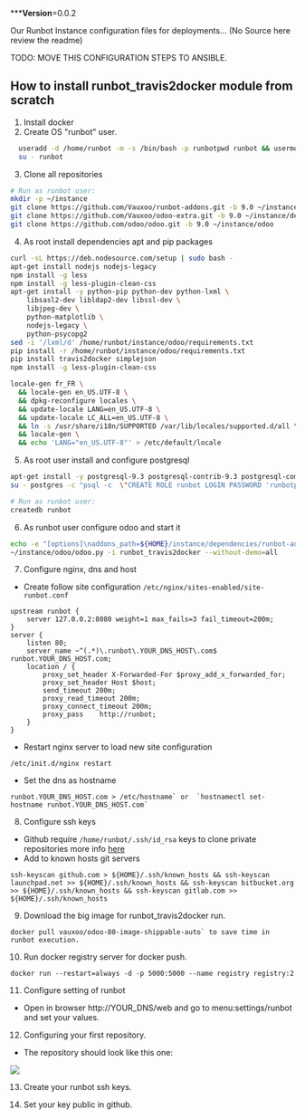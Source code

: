 
*****Version**=0.0.2

Our Runbot Instance configuration files for deployments... (No Source here review the readme)

TODO: MOVE THIS CONFIGURATION STEPS TO ANSIBLE.

How to install runbot_travis2docker module from scratch
---

1. Install docker
2. Create OS "runbot" user.

```bash
  useradd -d /home/runbot -m -s /bin/bash -p runbotpwd runbot && usermod -aG docker runbot
  su - runbot
```

3. Clone all repositories

  ```bash
  # Run as runbot user:
  mkdir -p ~/instance
  git clone https://github.com/Vauxoo/runbot-addons.git -b 9.0 ~/instance/dependencies/runbot-addons
  git clone https://github.com/Vauxoo/odoo-extra.git -b 9.0 ~/instance/dependencies/odoo-extra
  git clone https://github.com/odoo/odoo.git -b 9.0 ~/instance/odoo
  ```

4. As root install dependencies apt and pip packages

  ```bash
  curl -sL https://deb.nodesource.com/setup | sudo bash -
  apt-get install nodejs nodejs-legacy
  npm install -g less
  npm install -g less-plugin-clean-css
  apt-get install -y python-pip python-dev python-lxml \
      libsasl2-dev libldap2-dev libssl-dev \
      libjpeg-dev \
      python-matplotlib \
      nodejs-legacy \
      python-psycopg2
  sed -i '/lxml/d' /home/runbot/instance/odoo/requirements.txt
  pip install -r /home/runbot/instance/odoo/requirements.txt
  pip install travis2docker simplejson
  npm install -g less-plugin-clean-css

  locale-gen fr_FR \
    && locale-gen en_US.UTF-8 \
    && dpkg-reconfigure locales \
    && update-locale LANG=en_US.UTF-8 \
    && update-locale LC_ALL=en_US.UTF-8 \
    && ln -s /usr/share/i18n/SUPPORTED /var/lib/locales/supported.d/all \
    && locale-gen \
    && echo 'LANG="en_US.UTF-8"' > /etc/default/locale
  ```

5. As root user install and configure postgresql

  ```bash
  apt-get install -y postgresql-9.3 postgresql-contrib-9.3 postgresql-common postgresql-server-dev-9.3
  su - postgres -c "psql -c  \"CREATE ROLE runbot LOGIN PASSWORD 'runbotpwd' SUPERUSER INHERIT CREATEDB CREATEROLE;\""
  
  # Run as runbot user:
  createdb runbot
  ```

6. As runbot user configure odoo and start it

  ```bash
  echo -e "[options]\naddons_path=${HOME}/instance/dependencies/runbot-addons,\n    ${HOME}/instance/dependencies/odoo-extra,\n    ${HOME}/instance/odoo/addons,\n    ${HOME}/instance/odoo/openerp/addons\ndb_name = runbot\ndbfilter = runbot" | tee -a ~/.openerp_serverrc
  ~/instance/odoo/odoo.py -i runbot_travis2docker --without-demo=all
  ```

7. Configure nginx, dns and host

 - Create follow site configuration `/etc/nginx/sites-enabled/site-runbot.conf`

  ```
  upstream runbot {
      server 127.0.0.2:8080 weight=1 max_fails=3 fail_timeout=200m;
  }
  server {
      listen 80;
      server_name ~^(.*)\.runbot\.YOUR_DNS_HOST\.com$ runbot.YOUR_DNS_HOST.com;
      location / {
          proxy_set_header X-Forwarded-For $proxy_add_x_forwarded_for;
          proxy_set_header Host $host;
          send_timeout 200m;
          proxy_read_timeout 200m;
          proxy_connect_timeout 200m;
          proxy_pass    http://runbot;
      }
  }
  ```

  - Restart nginx server to load new site configuration

  ```
  /etc/init.d/nginx restart
  ```

  - Set the dns as hostname

  ```
  runbot.YOUR_DNS_HOST.com > /etc/hostname` or  `hostnamectl set-hostname runbot.YOUR_DNS_HOST.com`
  ```

8. Configure ssh keys

 - Github require  `/home/runbot/.ssh/id_rsa` keys to clone private repositories more info
   [here](https://help.github.com/articles/generating-an-ssh-key/)
 - Add to known hosts git servers

  ```
  ssh-keyscan github.com > ${HOME}/.ssh/known_hosts && ssh-keyscan launchpad.net >> ${HOME}/.ssh/known_hosts && ssh-keyscan bitbucket.org >> ${HOME}/.ssh/known_hosts && ssh-keyscan gitlab.com >> ${HOME}/.ssh/known_hosts
  ```

9. Download the big image for runbot_travis2docker run.

  ```
  docker pull vauxoo/odoo-80-image-shippable-auto` to save time in runbot execution.
  ```

10. Run docker registry server for docker push.

  ```
  docker run --restart=always -d -p 5000:5000 --name registry registry:2
  ```

11. Configure setting of runbot

  - Open in browser http://YOUR_DNS/web and go to menu:settings/runbot and set your values.

12. Configuring your first repository.

  - The repository should look like this one:

![](http://screenshots.vauxoo.com/oem/fc1fe0-1042x619.png)

13. Create your runbot ssh keys.

14. Set your key public in github.

